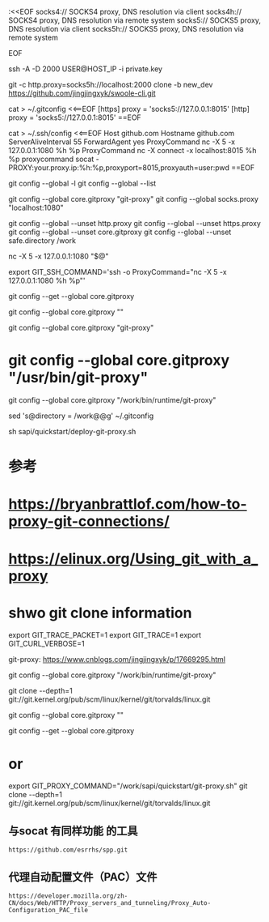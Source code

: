 :<<EOF
socks4://	SOCKS4 proxy, DNS resolution via client
socks4h://	SOCKS4 proxy, DNS resolution via remote system
socks5://	SOCKS5 proxy, DNS resolution via client
socks5h://	SOCKS5 proxy, DNS resolution via remote system

EOF


ssh -A -D 2000 USER@HOST_IP -i private.key


git -c http.proxy=socks5h://localhost:2000 clone -b new_dev https://github.com/jingjingxyk/swoole-cli.git



cat > ~/.gitconfig <<==EOF
[https]
proxy = 'socks5://127.0.0.1:8015'
[http]
proxy = 'socks5://127.0.0.1:8015'
==EOF




cat > ~/.ssh/config <<==EOF
Host github.com
Hostname github.com
ServerAliveInterval 55
ForwardAgent yes
ProxyCommand nc -X 5 -x 127.0.0.1:1080 %h %p
ProxyCommand nc -X connect -x localhost:8015 %h %p
proxycommand socat - PROXY:your.proxy.ip:%h:%p,proxyport=8015,proxyauth=user:pwd
==EOF



git config --global -l
git config --global --list

git config --global core.gitproxy "git-proxy"
git config --global socks.proxy "localhost:1080"


git config --global --unset http.proxy
git config --global --unset https.proxy
git config --global --unset core.gitproxy
git config --global --unset safe.directory /work

nc -X 5 -x 127.0.0.1:1080 "$@"




export GIT_SSH_COMMAND='ssh -o ProxyCommand="nc -X 5 -x 127.0.0.1:1080 %h %p"'


git config --get --global core.gitproxy

git config --global core.gitproxy ""

git config --global core.gitproxy "git-proxy"
# git config --global core.gitproxy "/usr/bin/git-proxy"

git config --global core.gitproxy "/work/bin/runtime/git-proxy"

sed 's@directory = /work@@g' ~/.gitconfig


sh sapi/quickstart/deploy-git-proxy.sh

# 参考
# https://bryanbrattlof.com/how-to-proxy-git-connections/

# https://elinux.org/Using_git_with_a_proxy

# shwo git clone information

export GIT_TRACE_PACKET=1
export GIT_TRACE=1
export GIT_CURL_VERBOSE=1


git-proxy:  https://www.cnblogs.com/jingjingxyk/p/17669295.html

git config --global core.gitproxy "/work/bin/runtime/git-proxy"

git clone --depth=1 git://git.kernel.org/pub/scm/linux/kernel/git/torvalds/linux.git

git config --global core.gitproxy ""

git config --get --global core.gitproxy

# or

export GIT_PROXY_COMMAND="/work/sapi/quickstart/git-proxy.sh"
git clone --depth=1 git://git.kernel.org/pub/scm/linux/kernel/git/torvalds/linux.git



##  与socat 有同样功能 的工具
    https://github.com/esrrhs/spp.git

## 代理自动配置文件（PAC）文件
    https://developer.mozilla.org/zh-CN/docs/Web/HTTP/Proxy_servers_and_tunneling/Proxy_Auto-Configuration_PAC_file
